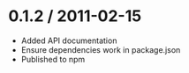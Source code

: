 0.1.2 / 2011-02-15 
==================

  * Added API documentation
  * Ensure dependencies work in package.json
  * Published to npm